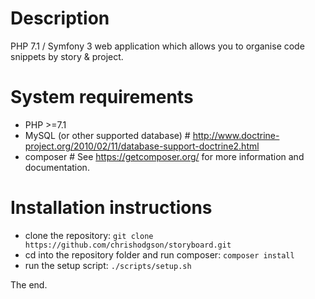 Description
===
PHP 7.1 / Symfony 3 web application which allows you to organise code snippets by story & project.

System requirements
===
- PHP >=7.1
- MySQL (or other supported database) # http://www.doctrine-project.org/2010/02/11/database-support-doctrine2.html 
- composer # See https://getcomposer.org/ for more information and documentation.

Installation instructions
===

- clone the repository: `git clone https://github.com/chrishodgson/storyboard.git` 
- cd into the repository folder and run composer: `composer install`                      
- run the setup script: `./scripts/setup.sh`

The end.